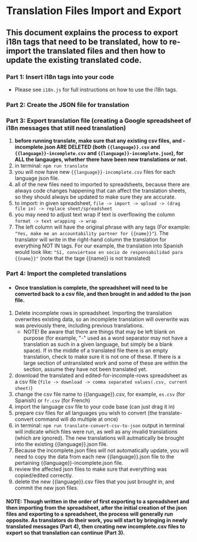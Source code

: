 # Translation Files Import and Export
## This document explains the process to export i18n tags that need to be translated, how to re-import the translated files and then how to update the existing translated code.

### Part 1: Insert i18n tags into your code
* Please see `i18n.js` for full instructions on how to use the i18n tags.

### Part 2: Create the JSON file for translation

### Part 3: Export translation file (creating a Google spreadsheet of i18n messages that still need translation)
1. **before running translate, make sure that any existing csv files, and -incomplete.json ARE DELETED (both `{{language}}.csv` and `{{language}}-incomplete.csv` and `{{language}}-incomplete.json`), for ALL the langauges, whether there have been new translations or not.**
2. in terminal: `npm run translate`
3. you will now have new `{{language}}-incomplete.csv` files for each language json file.
4. all of the new files need to imported to spreadsheets, because there are always code changes happening that can affect the translation sheets, so they should always be updated to make sure they are accurate.
5. to import: in given spreadsheet, `file -> import -> upload -> (drag file in) -> replace sheet/spreadsheet`
6. you may need to adjust text wrap if text is overflowing the column `format -> text wrapping -> wrap`
7. The left column will have the original phrase with any tags (For example: `"Yes, make me an accountability partner for {{name}}"`).
  The translator will write in the right-hand column the translation for everything NOT IN tags.
  For our example, the translation into Spanish would look like: `"Sí, conviértase en socio de responsabilidad para {{name}}"`
  (note that the tage {{name}} is not translated)


### Part 4: Import the completed translations 
* #### Once translation is complete, the spreadsheet will need to be converted back to a csv file, and then brought in and added to the json file.
1. Delete incomplete rows in spreadsheet. Importing the translation overwrites existing data, so an incomplete translation will overwrite was was previously there, including previous translations.
    * NOTE! Be aware that there are things that may be left blank on purpose (for example, "-" used as a word separator may not have a translation as such in a given language, but simply be a blank space). If in the middle of a translated file there is an empty translation, check to make sure it is not one of these. If there is a large section of untranslated work and some of these are within the section, assume they have not been translated yet.
2. download the translated and edited-for-incomple-rows spreadsheet as a csv file (`file -> download -> comma separated values(.csv, current sheet)`)
3. change the csv file name to {{language}}.csv, for example, `es.csv` (for Spanish) or `fr.csv` (for French)
4. import the language csv file to your code base (can just drag it in)
5. prepare csv files for all languages you wish to convert (the translate-convert command will do multiple at once)
6. in terminal: `npm run translate-convert-csv-to-json`
  output in terminal will indicate which files were run, as well as any invalid translations (which are ignored).
  The new translations will autmatically be brought into the existing {{language}}.json file.
7. Because the incomplete.json files will not automatically update, you will need to copy the data from each new {{language}}.json file to the pertaining {{language}}-incomplete.json file.
8. review the affected json files to make sure that everything was copied/edited correctly.
9. delete the new {{language}}.csv files that you just brought in, and commit the new json files.


#### NOTE: Though written in the order of first exporting to a spreadsheet and then importing from the spreadsheet, after the initial creation of the json files and exporting to a spreadsheet, the process will generally run opposite. As translators do their work, you will start by bringing in newly translated messages (Part 4), then creating new incomplete.csv files to export so that translation can continue (Part 3).
